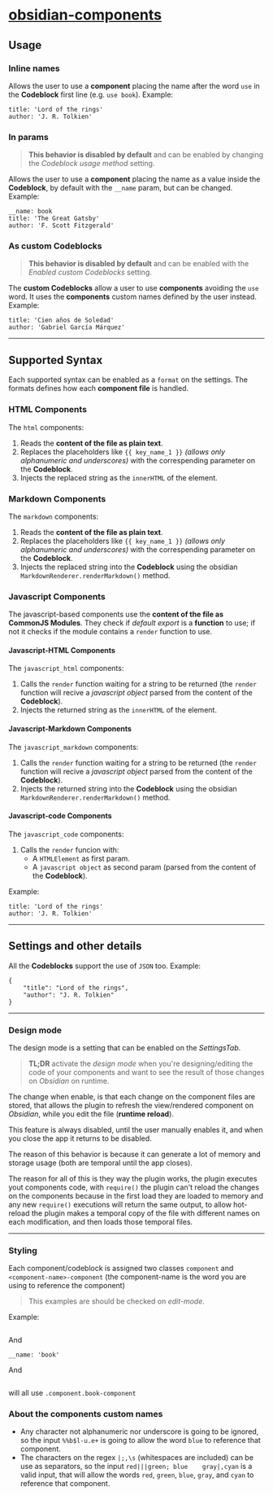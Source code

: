 # [obsidian-components](https://github.com/luisbs/obsidian-components)

## Usage

### Inline names

Allows the user to use a **component** placing the name after the word `use` in the **Codeblock** first line (e.g. `use book`). Example:

```use book
title: 'Lord of the rings'
author: 'J. R. Tolkien'
```

### In params

> **This behavior is disabled by default** and can be enabled by changing the _Codeblock usage method_ setting.

Allows the user to use a **component** placing the name as a value inside the **Codeblock**, by default with the `__name` param, but can be changed. Example:

```use
__name: book
title: 'The Great Gatsby'
author: 'F. Scott Fitzgerald'
```

### As custom Codeblocks

> **This behavior is disabled by default** and can be enabled with the _Enabled custom Codeblocks_ setting.

The **custom Codeblocks** allow a user to use **components** avoiding the `use` word. It uses the **components** custom names defined by the user instead. Example:

```book
title: 'Cien años de Soledad'
author: 'Gabriel García Márquez'
```

---

## Supported Syntax

Each supported syntax can be enabled as a `format` on the settings. The formats defines how each **component file** is handled.

### HTML Components

The `html` components:

1. Reads the **content of the file as plain text**.
2. Replaces the placeholders like `{{ key_name_1 }}` _(allows only alphanumeric and underscores)_ with the correspending parameter on the **Codeblock**.
3. Injects the replaced string as the `innerHTML` of the element.

### Markdown Components

The `markdown` components:

1. Reads the **content of the file as plain text**.
2. Replaces the placeholders like `{{ key_name_1 }}` _(allows only alphanumeric and underscores)_ with the correspending parameter on the **Codeblock**.
3. Injects the replaced string into the **Codeblock** using the obsidian `MarkdownRenderer.renderMarkdown()` method.

### Javascript Components

The javascript-based components use the **content of the file as CommonJS Modules**. They check if _default export_ is a **function** to use; if not it checks if the module contains a `render` function to use.

#### Javascript-HTML Components

The `javascript_html` components:

1. Calls the `render` function waiting for a string to be returned (the `render` function will recive a _javascript object_ parsed from the content of the **Codeblock**).
2. Injects the returned string as the `innerHTML` of the element.

#### Javascript-Markdown Components

The `javascript_markdown` components:

1. Calls the `render` function waiting for a string to be returned (the `render` function will recive a _javascript object_ parsed from the content of the **Codeblock**).
2. Injects the returned string into the **Codeblock** using the obsidian `MarkdownRenderer.renderMarkdown()` method.

#### Javascript-code Components

The `javascript_code` components:

1. Calls the `render` funcion with:
   - A `HTMLElement` as first param.
   - A `javascript object` as second param (parsed from the content of the **Codeblock**).

Example:

```use book.cjs
title: 'Lord of the rings'
author: 'J. R. Tolkien'
```

---

## Settings and other details

All the **Codeblocks** support the use of `JSON` too. Example:

```book
{
	"title": "Lord of the rings",
	"author": "J. R. Tolkien"
}
```

---

### Design mode

The design mode is a setting that can be enabled on the _SettingsTab_.

> **TL;DR** activate the _design mode_ when you're designing/editing the code of your components and want to see the result of those changes on _Obsidian_ on runtime.

The change when enable, is that each change on the component files are stored, that allows the plugin to refresh the view/rendered component on _Obsidian_, while you edit the file (**runtime reload**).

This feature is always disabled, until the user manually enables it, and when you close the app it returns to be disabled.

The reason of this behavior is because it can generate a lot of memory and storage usage (both are temporal until the app closes).

The reason for all of this is they way the plugin works, the plugin executes yout components code, with `require()` the plugin can't reload the changes on the components because in the first load they are loaded to memory and any new `require()` executions will return the same output, to allow hot-reload the plugin makes a temporal copy of the file with different names on each modification, and then loads those temporal files.

---

### Styling

Each component/codeblock is assigned two classes `component` and `<component-name>-component` (the component-name is the word you are using to reference the component)

> This examples are should be checked on _edit-mode_.

Example:

```use book

```

And

```use
__name: 'book'
```

And

```book

```

will all use `.component.book-component`

### About the components custom names

- Any character not alphanumeric nor underscore is going to be ignored, so the input `%%b$l-u.e+` is going to allow the word `blue` to reference that component.
- The characters on the regex `|;,\s` (whitespaces are included) can be use as separators, so the input `red|||green; blue    gray|,cyan` is a valid input, that will allow the words `red`, `green`, `blue`, `gray`, and `cyan` to reference that component.
